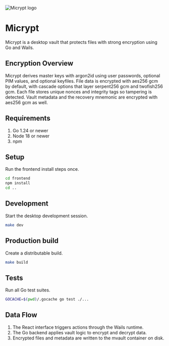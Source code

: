 ![Micrypt logo](build/appicon.png)

# Micrypt

Micrypt is a desktop vault that protects files with strong encryption using Go and Wails.

## Encryption Overview

Micrypt derives master keys with argon2id using user passwords, optional PIM values, and optional keyfiles. File data is encrypted with aes256 gcm by default, with cascade options that layer serpent256 gcm and twofish256 gcm. Each file stores unique nonces and integrity tags so tampering is detected. Vault metadata and the recovery mnemonic are encrypted with aes256 gcm as well.

## Requirements

1. Go 1.24 or newer
2. Node 18 or newer
3. npm

## Setup

Run the frontend install steps once.

```sh
cd frontend
npm install
cd ..
```

## Development

Start the desktop development session.

```sh
make dev
```

## Production build

Create a distributable build.

```sh
make build
```

## Tests

Run all Go test suites.

```sh
GOCACHE=$(pwd)/.gocache go test ./...
```

## Data Flow

1. The React interface triggers actions through the Wails runtime.
2. The Go backend applies vault logic to encrypt and decrypt data.
3. Encrypted files and metadata are written to the mvault container on disk.
